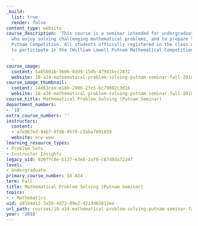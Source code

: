 ```yaml
---
_build:
  list: true
  render: false
content_type: website
course_description: 'This course is a seminar intended for undergraduate students
  who enjoy solving challenging mathematical problems, and to prepare them for the
  Putnam Competition. All students officially registered in the class are required
  to participate in the [William Lowell Putnam Mathematical Competition](http://math.scu.edu/putnam/).

  '
course_image:
  content: 5a85691b-3606-0dd9-15db-47941bcc2872
  website: 18-a34-mathematical-problem-solving-putnam-seminar-fall-2018
course_image_thumbnail:
  content: 14d63cee-e10b-2996-2fe5-bc79802c3d16
  website: 18-a34-mathematical-problem-solving-putnam-seminar-fall-2018
course_title: Mathematical Problem Solving (Putnam Seminar)
department_numbers:
- '18'
extra_course_numbers: ''
instructors:
  content:
  - e7e967ed-94b7-8fd8-0578-c3aba7691859
  website: ocw-www
learning_resource_types:
- Problem Sets
- Instructor Insights
legacy_uid: 020f7c8e-b137-e3e8-2af0-c87d9da7224f
level:
- Undergraduate
primary_course_number: 18.A34
term: Fall
title: Mathematical Problem Solving (Putnam Seminar)
topics:
- - Mathematics
uid: a8184d12-3a50-4d72-89e2-4213d65012ee
url_path: courses/18-a34-mathematical-problem-solving-putnam-seminar-fall-2018
year: '2018'
---
```

